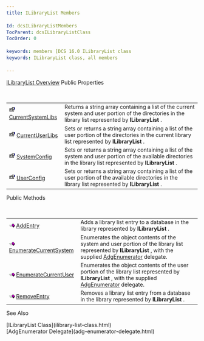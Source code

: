 ```yaml
---
title: ILibraryList Members

Id: dcsILibraryListMembers
TocParent: dcsILibraryListClass
TocOrder: 0

keywords: members [DCS 16.0 ILibraryList class
keywords: ILibraryList class, all members

---
```


[ILibraryList Overview](ilibrary-list-class.html) 
Public Properties

<br />


|      |      |
| ---- | ---- |
| <img height="16" alt="public property" src="images/property.bmp" width="16" border="0" /> [CurrentSystemLibs](ilibrary-list-class-current-system-libs-property.html) | Returns a string array containing a list of the current system and user portion of the directories in the library list represented by **ILibraryList** . |
| <img height="16" alt="public property" src="images/property.bmp" width="16" border="0" /> [CurrentUserLibs](ilibrary-list-class-current-user-libs-property.html) | Sets or returns a string array containing a list of the user portion of the directories in the current library list represented by **ILibraryList** . |
| <img height="16" alt="public property" src="images/property.bmp" width="16" border="0" /> [SystemConfig](ilibrary-list-class-system-config-property.html) | Sets or returns a string array containing a list of the system and user portion of the available directories in the library list represented by **ILibraryList** . |
| <img height="16" alt="public property" src="images/property.bmp" width="16" border="0" /> [UserConfig](ilibrary-list-class-user-config-property.html) | Sets or returns a string array containing a list of the user portion of the available directories in the library list represented by **ILibraryList** . |



Public Methods

<br />


|      |      |
| ---- | ---- |
| <img alt="public property" src="images/public-method.gif" x-maintain-ratio="TRUE" width="15" height="11" border="0" /> [AddEntry](ilibrary-list-class-add-entry-method.html) | Adds a library list entry to a database in the library represented by **ILibraryList** . |
| <img alt="public property" src="images/public-method.gif" x-maintain-ratio="TRUE" width="15" height="11" border="0" /> [EnumerateCurrentSystem](ilibrary-list-class-enumerate-current-system-method.html) | Enumerates the object contents of the system and user portion of the library list represented by **ILibraryList** , with the supplied [ AdgEnumerator](adg-enumerator-delegate.html) delegate. |
| <img alt="public property" src="images/public-method.gif" x-maintain-ratio="TRUE" width="15" height="11" border="0" /> [EnumerateCurrentUser](ilibrary-list-class-enumerate-current-user-method.html) | Enumerates the object contents of the user portion of the library list represented by **ILibraryList** , with the supplied [ AdgEnumerator](adg-enumerator-delegate.html) delegate. |
| <img height="11" alt="public property" src="images/public-method.gif" width="15" border="0" x-maintain-ratio="TRUE" /> [RemoveEntry](ilibrary-list-class-remove-entry-method.html) | Removes a library list entry from a database in the library represented by **ILibraryList** . |



See Also

<dl />
      [ILibraryList Class](ilibrary-list-class.html)
      <br />
      [AdgEnumerator Delegate](adg-enumerator-delegate.html)

